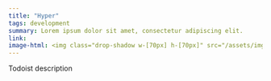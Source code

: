 ```yaml
---
title: "Hyper"
tags: development
summary: Lorem ipsum dolor sit amet, consectetur adipiscing elit.
link: 
image-html: <img class="drop-shadow w-[70px] h-[70px]" src="/assets/img/tools/hyper.png" alt="Hyper">
---
```


Todoist description